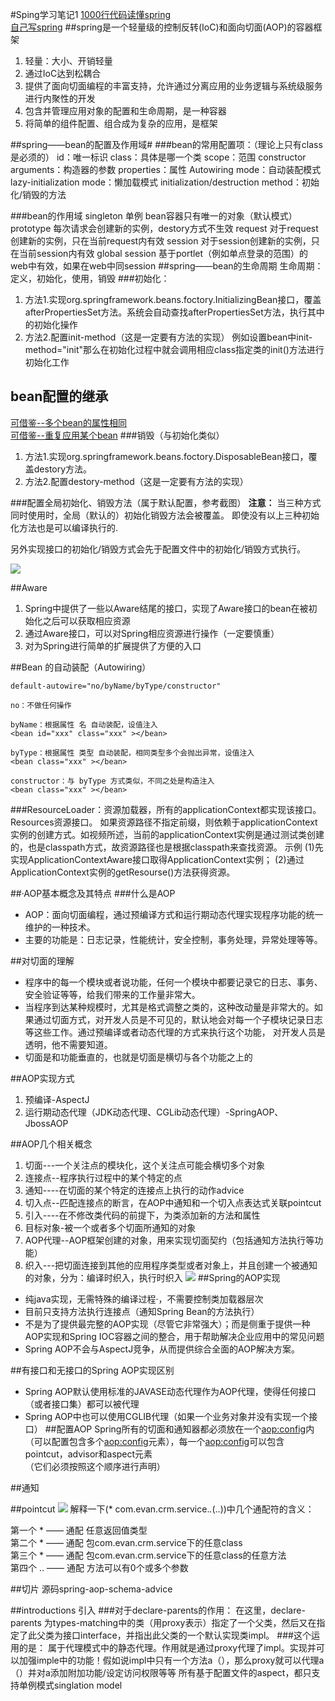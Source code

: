 #Sping学习笔记1
[1000行代码读懂spring](http://my.oschina.net/flashsword/blog/192551)<br>
[自己写spring](http://blog.csdn.net/it_man/article/details/4402245#comments)
##spring是一个轻量级的控制反转(IoC)和面向切面(AOP)的容器框架
1. 轻量：大小、开销轻量
2. 通过IoC达到松耦合
3. 提供了面向切面编程的丰富支持，允许通过分离应用的业务逻辑与系统级服务进行内聚性的开发
4. 包含并管理应用对象的配置和生命周期，是一种容器
5. 将简单的组件配置、组合成为复杂的应用，是框架

##spring——bean的配置及作用域#
###bean的常用配置项：（理论上只有class是必须的）
	id：唯一标识
	class：具体是哪一个类
	scope：范围
	constructor arguments：构造器的参数
	properties：属性
	Autowiring mode：自动装配模式
	lazy-initialization mode：懒加载模式
	initialization/destruction method：初始化/销毁的方法

###bean的作用域
	singleton 单例 bean容器只有唯一的对象（默认模式）
	prototype 每次请求会创建新的实例，destory方式不生效
	request 对于request创建新的实例，只在当前request内有效
	session 对于session创建新的实例，只在当前session内有效
	global session 基于portlet（例如单点登录的范围）的web中有效，如果在web中同session
##spring——bean的生命周期
生命周期：定义，初始化，使用，销毁
###初始化：
1. 方法1.实现org.springframework.beans.foctory.InitializingBean接口，覆盖afterPropertiesSet方法。系统会自动查找afterPropertiesSet方法，执行其中的初始化操作
2. 方法2.配置init-method（这是一定要有方法的实现）
例如设置bean中init-method="init"那么在初始化过程中就会调用相应class指定类的init()方法进行初始化工作
## bean配置的继承
[可借鉴--多个bean的属性相同](http://www.cnblogs.com/rollenholt/archive/2012/12/27/2835130.html)<br>
[可借鉴--重复应用某个bean](http://blog.csdn.net/zhangzeyuaaa/article/details/22583681)
###销毁（与初始化类似）
1. 方法1.实现org.springframework.beans.foctory.DisposableBean接口，覆盖destory方法。
2. 方法2.配置destory-method（这是一定要有方法的实现）

###配置全局初始化、销毁方法（属于默认配置，参考截图）
**注意：**
当三种方式同时使用时，全局（默认的）初始化销毁方法会被覆盖。
即使没有以上三种初始化方法也是可以编译执行的.

另外实现接口的初始化/销毁方式会先于配置文件中的初始化/销毁方式执行。<br>

![](http://img.mukewang.com/5784b3810001a11912800720.jpg)

##Aware
1. Spring中提供了一些以Aware结尾的接口，实现了Aware接口的bean在被初始化之后可以获取相应资源
2. 通过Aware接口，可以对Spring相应资源进行操作（一定要慎重）
3. 对为Spring进行简单的扩展提供了方便的入口

##Bean 的自动装配（Autowiring）

	default-autowire="no/byName/byType/constructor"
	
	no：不做任何操作
	
	byName：根据属性 名 自动装配，设值注入
	<bean id="xxx" class="xxx" ></bean>
	
	byType：根据属性 类型 自动装配，相同类型多个会抛出异常，设值注入
	<bean class="xxx" ></bean>
	
	constructor：与 byType 方式类似，不同之处是构造注入
	<bean class="xxx" ></bean>

###ResourceLoader：资源加载器，所有的applicationContext都实现该接口。
Resources资源接口。
如果资源路径不指定前缀，则依赖于applicationContext实例的创建方式。如视频所述，当前的applicationContext实例是通过测试类创建的，也是classpath方式，故资源路径也是根据classpath来查找资源。
示例
	(1)先实现ApplicationContextAware接口取得ApplicationContext实例；
	(2)通过ApplicationContext实例的getResourse()方法获得资源。

##·AOP基本概念及其特点
###什么是AOP
* AOP：面向切面编程，通过预编译方式和运行期动态代理实现程序功能的统一维护的一种技术。
* 主要的功能是：日志记录，性能统计，安全控制，事务处理，异常处理等等。

##对切面的理解
* 程序中的每一个模块或者说功能，任何一个模块中都要记录它的日志、事务、安全验证等等，给我们带来的工作量非常大。
* 当程序到达某种规模时，尤其是格式调整之类的，这种改动量是非常大的。如果通过切面方式，对开发人员是不可见的，默认地会对每一个子模块记录日志等这些工作。通过预编译或者动态代理的方式来执行这个功能，
对开发人员是透明，他不需要知道。
* 切面是和功能垂直的，也就是切面是横切与各个功能之上的

##AOP实现方式
1. 预编译-AspectJ
2. 运行期动态代理（JDK动态代理、CGLib动态代理）-SpringAOP、JbossAOP

##AOP几个相关概念
1. 切面---一个关注点的模块化，这个关注点可能会横切多个对象
2. 连接点--程序执行过程中的某个特定的点
3. 通知----在切面的某个特定的连接点上执行的动作advice
4. 切入点--匹配连接点的断言，在AOP中通知和一个切入点表达式关联pointcut
5. 引入----在不修改类代码的前提下，为类添加新的方法和属性
6. 目标对象-被一个或者多个切面所通知的对象
7. AOP代理--AOP框架创建的对象，用来实现切面契约（包括通知方法执行等功能）
8. 织入---把切面连接到其他的应用程序类型或者对象上，并且创建一个被通知的对象，分为：编译时织入，执行时织入
![](http://img.mukewang.com/5787311f0001b30412800720.jpg)
##Spring的AOP实现
* 纯java实现，无需特殊的编译过程·，不需要控制类加载器层次
* 目前只支持方法执行连接点（通知Spring Bean的方法执行）
* 不是为了提供最完整的AOP实现（尽管它非常强大）；而是侧重于提供一种AOP实现和Spring IOC容器之间的整合，用于帮助解决企业应用中的常见问题
* Spring AOP不会与AspectJ竞争，从而提供综合全面的AOP解决方案。

##有接口和无接口的Spring AOP实现区别
* Spring AOP默认使用标准的JAVASE动态代理作为AOP代理，使得任何接口（或者接口集）都可以被代理
* Spring AOP中也可以使用CGLIB代理（如果一个业务对象并没有实现一个接口）
##配置AOP
Spring所有的切面和通知器都必须放在一个<aop:config>内（可以配置包含多个<aop:config>元素），每一个<aop:config>可以包含pointcut，advisor和aspect元素<br>
（它们必须按照这个顺序进行声明）

##通知

##pointcut
![](http://img.mukewang.com/5742a3180001aba412800720.jpg)
解释一下(* com.evan.crm.service.*.*(..))中几个通配符的含义：

第一个 * —— 通配 任意返回值类型<br>
第二个 * —— 通配 包com.evan.crm.service下的任意class<br>
第三个 * —— 通配 包com.evan.crm.service下的任意class的任意方法<br>
第四个 .. —— 通配 方法可以有0个或多个参数<br>

##切片
源码spring-aop-schema-advice

##introductions 引入
###对于declare-parents的作用：
在这里，declare-parents 为types-matching中的类（用proxy表示）指定了一个父类，然后又在指定了此父类为接口interface，并指出此父类的一个默认实现类impl。
###这个运用的是：
属于代理模式中的静态代理。作用就是通过proxy代理了impl。实现并可以加强imple中的功能！假如说impl中只有一个方法a（），那么proxy就可以代理a（）并对a添加附加功能/设定访问权限等等
所有基于配置文件的aspect，都只支持单例模式singlation model